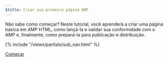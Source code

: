 ```yaml
---
$title: Criar sua primeira página AMP
---
```


Não sabe como começar? Neste tutorial, você aprenderá a criar uma página básica em AMP HTML, como lançá-la e validar sua conformidade com o AMP e, finalmente, como prepará-la para publicação e distribuição.

{% include "/views/partials/sub_nav.html" %}

<div class="prev-next-buttons">
<a class="button" href="/pt_br/docs/tutorials/create/basic_markup.html"><span class="arrow-next">Começar</span></a>
</div>
